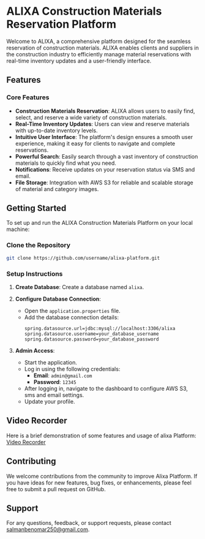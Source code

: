 # ALIXA Construction Materials Reservation Platform

Welcome to ALIXA, a comprehensive platform designed for the seamless reservation of construction materials. ALIXA enables clients and suppliers in the construction industry to efficiently manage material reservations with real-time inventory updates and a user-friendly interface.

## Features

### Core Features
- **Construction Materials Reservation**: ALIXA allows users to easily find, select, and reserve a wide variety of construction materials.
- **Real-Time Inventory Updates**: Users can view and reserve materials with up-to-date inventory levels.
- **Intuitive User Interface**: The platform's design ensures a smooth user experience, making it easy for clients to navigate and complete reservations.
- **Powerful Search**: Easily search through a vast inventory of construction materials to quickly find what you need.
- **Notifications**: Receive updates on your reservation status via SMS and email.
- **File Storage**: Integration with AWS S3 for reliable and scalable storage of material and category images.

## Getting Started

To set up and run the ALIXA Construction Materials Platform on your local machine:

### Clone the Repository
```bash
git clone https://github.com/username/alixa-platform.git
```

### Setup Instructions

1. **Create Database**: Create a database named `alixa`.

2. **Configure Database Connection**: 
   - Open the `application.properties` file.
   - Add the database connection details:
     ```properties
     spring.datasource.url=jdbc:mysql://localhost:3306/alixa
     spring.datasource.username=your_database_username
     spring.datasource.password=your_database_password
     ```

3. **Admin Access**:
   - Start the application.
   - Log in using the following credentials:
     - **Email**: `admin@gmail.com`
     - **Password**: `12345`
   - After logging in, navigate to the dashboard to configure AWS S3, sms  and email settings.
   - Update your profile.


## Video Recorder
Here is a brief demonstration of some features and usage of alixa Platform: [Video Recorder](https://drive.google.com/file/d/1UA9tGgSDFkRSw4hV5Il03rH9Tgq-YPpB/view?usp=sharing)

## Contributing
We welcome contributions from the community to improve Alixa Platform. If you have ideas for new features, bug fixes, or enhancements, please feel free to submit a pull request on GitHub.

## Support
For any questions, feedback, or support requests, please contact salmanbenomar250@gmail.com.
